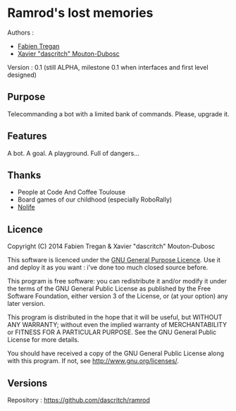 Ramrod's lost memories
======================

Authors :
* [Fabien Tregan](https://twitter.com/ftregan)
* [Xavier "dascritch" Mouton-Dubosc](http://dascritch.com)

Version : 0.1 (still ALPHA, milestone 0.1 when interfaces and first level designed)

Purpose
-------

Telecommanding a bot with a limited bank of commands. Please, upgrade it.

Features
--------

A bot.
A goal.
A playground.
Full of dangers…

Thanks
------
* People at Code And Coffee Toulouse
* Board games of our childhood (especially RoboRally)
* [Nolife](http://nolife-tv.com)

Licence
-------

Copyright (C) 2014 Fabien Tregan & Xavier "dascritch" Mouton-Dubosc

This software is licenced under the [GNU General Purpose Licence](http://www.gnu.org/licenses/gpl-3.0.txt).
Use it and deploy it as you want : i've done too much closed source before.

This program is free software: you can redistribute it and/or modify
it under the terms of the GNU General Public License as published by
the Free Software Foundation, either version 3 of the License, or
(at your option) any later version.

This program is distributed in the hope that it will be useful,
but WITHOUT ANY WARRANTY; without even the implied warranty of
MERCHANTABILITY or FITNESS FOR A PARTICULAR PURPOSE.  See the
GNU General Public License for more details.

You should have received a copy of the GNU General Public License
along with this program.  If not, see <http://www.gnu.org/licenses/>.

Versions
--------
Repository : <https://github.com/dascritch/ramrod>

